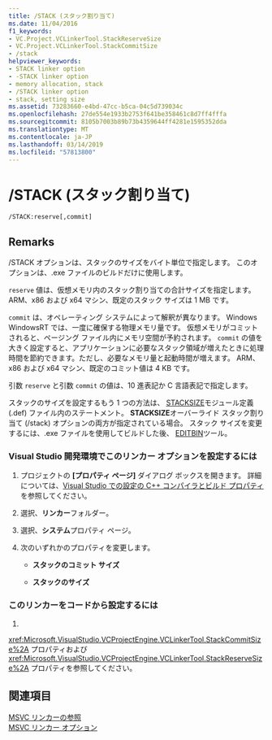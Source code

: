 ```yaml
---
title: /STACK (スタック割り当て)
ms.date: 11/04/2016
f1_keywords:
- VC.Project.VCLinkerTool.StackReserveSize
- VC.Project.VCLinkerTool.StackCommitSize
- /stack
helpviewer_keywords:
- STACK linker option
- -STACK linker option
- memory allocation, stack
- /STACK linker option
- stack, setting size
ms.assetid: 73283660-e4bd-47cc-b5ca-04c5d739034c
ms.openlocfilehash: 27de554e1933b2753f641be358461c8d7ff4fffa
ms.sourcegitcommit: 8105b7003b89b73b4359644ff4281e1595352dda
ms.translationtype: MT
ms.contentlocale: ja-JP
ms.lasthandoff: 03/14/2019
ms.locfileid: "57813800"
---
```

# <a name="stack-stack-allocations"></a>/STACK (スタック割り当て)

```
/STACK:reserve[,commit]
```

## <a name="remarks"></a>Remarks

/STACK オプションは、スタックのサイズをバイト単位で指定します。 このオプションは、.exe ファイルのビルドだけに使用します。


  `reserve` 値は、仮想メモリ内のスタック割り当ての合計サイズを指定します。 ARM、x86 および x64 マシン、既定のスタック サイズは 1 MB です。

`commit` は、オペレーティング システムによって解釈が異なります。 Windows WindowsRT では、一度に確保する物理メモリ量です。 仮想メモリがコミットされると、ページング ファイル内にメモリ空間が予約されます。 
  `commit` の値を大きく設定すると、アプリケーションに必要なスタック領域が増えたときに処理時間を節約できます。ただし、必要なメモリ量と起動時間が増えます。 ARM、x86 および x64 マシン、既定のコミット値は 4 KB です。

引数 `reserve` と引数 `commit` の値は、10 進表記か C 言語表記で指定します。

スタックのサイズを設定するもう 1 つの方法は、 [STACKSIZE](stacksize.md)モジュール定義 (.def) ファイル内のステートメント。 **STACKSIZE**オーバーライド スタック割り当て (/stack) オプションの両方が指定されている場合。 スタック サイズを変更するには、.exe ファイルを使用してビルドした後、 [EDITBIN](editbin-reference.md)ツール。

### <a name="to-set-this-linker-option-in-the-visual-studio-development-environment"></a>Visual Studio 開発環境でこのリンカー オプションを設定するには

1. プロジェクトの **[プロパティ ページ]** ダイアログ ボックスを開きます。 詳細については、[Visual Studio での設定の C++ コンパイラとビルド プロパティ](../working-with-project-properties.md)を参照してください。

1. 選択、**リンカー**フォルダー。

1. 選択、**システム**プロパティ ページ。

1. 次のいずれかのプロパティを変更します。

   - **スタックのコミット サイズ**

   - **スタックのサイズ**

### <a name="to-set-this-linker-option-programmatically"></a>このリンカーをコードから設定するには

1. 
  <xref:Microsoft.VisualStudio.VCProjectEngine.VCLinkerTool.StackCommitSize%2A> プロパティおよび <xref:Microsoft.VisualStudio.VCProjectEngine.VCLinkerTool.StackReserveSize%2A> プロパティを参照してください。

## <a name="see-also"></a>関連項目

[MSVC リンカーの参照](linking.md)<br/>
[MSVC リンカー オプション](linker-options.md)
